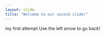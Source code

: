 ```yaml
---
layout: slide
title: "Welcome to our second slide!"
---
```

my first attempt
Use the left arrow to go back!
